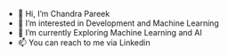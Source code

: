 - 👋 Hi, I’m Chandra Pareek
- 👀 I’m interested in Development and Machine Learning
- 🌱 I’m currently Exploring Machine Learning and AI
- 📫 You can reach to me via Linkedin

<!---
chandrapareek/chandrapareek is a ✨ special ✨ repository because its `README.md` (this file) appears on your GitHub profile.
You can click the Preview link to take a look at your changes.
--->
